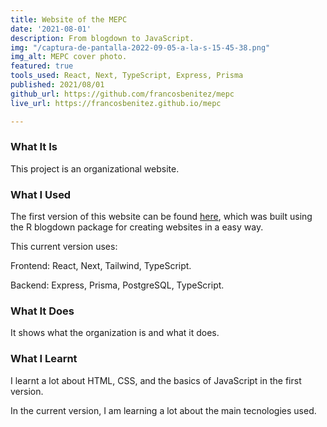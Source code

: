 ```yaml
---
title: Website of the MEPC
date: '2021-08-01'
description: From blogdown to JavaScript.
img: "/captura-de-pantalla-2022-09-05-a-la-s-15-45-38.png"
img_alt: MEPC cover photo.
featured: true
tools_used: React, Next, TypeScript, Express, Prisma
published: 2021/08/01
github_url: https://github.com/francosbenitez/mepc
live_url: https://francosbenitez.github.io/mepc

---
```

### What It Is

This project is an organizational website.

### What I Used

The first version of this website can be found [here](https://mepc.netlify.app/), which was built using the R blogdown package for creating websites in a easy way.

This current version uses:

Frontend: React, Next, Tailwind, TypeScript.

Backend: Express, Prisma, PostgreSQL, TypeScript.

### What It Does

It shows what the organization is and what it does.

### What I Learnt

I learnt a lot about HTML, CSS, and the basics of JavaScript in the first version.

In the current version, I am learning a lot about the main tecnologies used.
